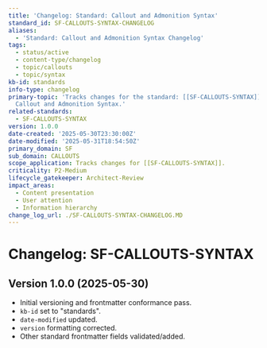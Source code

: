 ```yaml
---
title: 'Changelog: Standard: Callout and Admonition Syntax'
standard_id: SF-CALLOUTS-SYNTAX-CHANGELOG
aliases:
  - 'Standard: Callout and Admonition Syntax Changelog'
tags:
  - status/active
  - content-type/changelog
  - topic/callouts
  - topic/syntax
kb-id: standards
info-type: changelog
primary-topic: 'Tracks changes for the standard: [[SF-CALLOUTS-SYNTAX]] - Standard:
  Callout and Admonition Syntax.'
related-standards:
  - SF-CALLOUTS-SYNTAX
version: 1.0.0
date-created: '2025-05-30T23:30:00Z'
date-modified: '2025-05-31T18:54:50Z'
primary_domain: SF
sub_domain: CALLOUTS
scope_application: Tracks changes for [[SF-CALLOUTS-SYNTAX]].
criticality: P2-Medium
lifecycle_gatekeeper: Architect-Review
impact_areas:
  - Content presentation
  - User attention
  - Information hierarchy
change_log_url: ./SF-CALLOUTS-SYNTAX-CHANGELOG.MD
---
```


# Changelog: SF-CALLOUTS-SYNTAX

## Version 1.0.0 (2025-05-30)
- Initial versioning and frontmatter conformance pass.
- `kb-id` set to "standards".
- `date-modified` updated.
- `version` formatting corrected.
- Other standard frontmatter fields validated/added.
